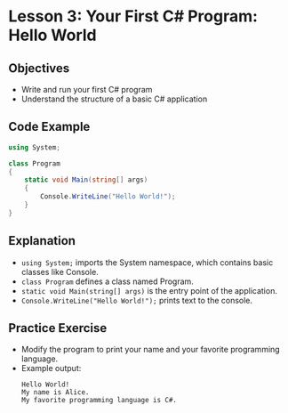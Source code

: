 # Lesson 3: Your First C# Program: Hello World

## Objectives
- Write and run your first C# program
- Understand the structure of a basic C# application

## Code Example
```csharp
using System;

class Program
{
    static void Main(string[] args)
    {
        Console.WriteLine("Hello World!");
    }
}
```

## Explanation
- `using System;` imports the System namespace, which contains basic classes like Console.
- `class Program` defines a class named Program.
- `static void Main(string[] args)` is the entry point of the application.
- `Console.WriteLine("Hello World!");` prints text to the console.

## Practice Exercise
- Modify the program to print your name and your favorite programming language.
- Example output:
  ```
  Hello World!
  My name is Alice.
  My favorite programming language is C#.
  ```